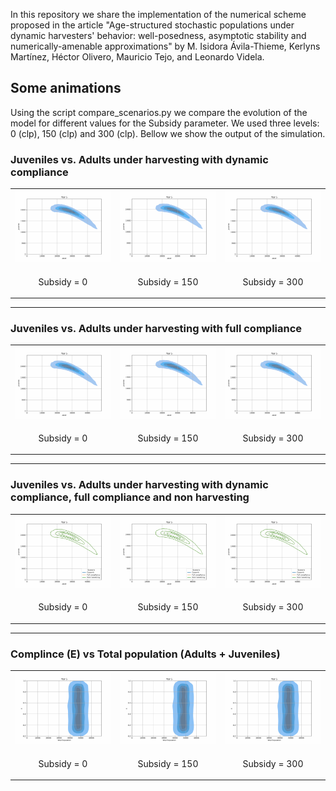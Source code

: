 In this repository we share the implementation of the numerical scheme proposed in the article "Age-structured stochastic populations under dynamic  harvesters' behavior: well-posedness, asymptotic stability and numerically-amenable approximations" by M. Isidora Ávila-Thieme, Kerlyns Martínez, Héctor Olivero, Mauricio Tejo, and Leonardo Videla.
## Some animations

Using the script compare_scenarios.py we compare the evolution of the model for different values for the Subsidy parameter. We used three levels: 0 (clp), 150 (clp) and 300 (clp). Bellow we show the output of the simulation.

### Juveniles vs. Adults under harvesting with dynamic compliance
<div align="center">
<table>
<tr>
<td>
<img src="animations/comparingBySubsidy/0/LevelSetHistogram_J_vs_A.gif" width="100%"/>
</td>
<td>
<img src="animations/comparingBySubsidy/150/LevelSetHistogram_J_vs_A.gif" width="100%"/>
</td>
<td>
<img src="animations/comparingBySubsidy/300/LevelSetHistogram_J_vs_A.gif" width="100%"/>
</td>
</tr>
<tr>
<td align="center">
<p>Subsidy = 0</p>
</td>
<td align="center">
<p>Subsidy = 150</p>
</td>
<td align="center">
<p>Subsidy = 300</p>
</td>
</tr>
</table>
</div>


---


### Juveniles vs. Adults under harvesting with full compliance
<div align="center">
<table>
<tr>
<td>
<img src="animations/comparingBySubsidy/0/LevelSetHistogram_J_vs_A_fc.gif" width="100%"/>
</td>
<td>
<img src="animations/comparingBySubsidy/150/LevelSetHistogram_J_vs_A_fc.gif" width="100%"/>
</td>
<td>
<img src="animations/comparingBySubsidy/300/LevelSetHistogram_J_vs_A_fc.gif" width="100%"/>
</td>
</tr>
<tr>
<td align="center">
<p>Subsidy = 0</p>
</td>
<td align="center">
<p>Subsidy = 150</p>
</td>
<td align="center">
<p>Subsidy = 300</p>
</td>
</tr>
</table>
</div>

---

### Juveniles vs. Adults under harvesting with dynamic compliance, full compliance and non harvesting
<div align="center">
<table>
<tr>
<td>
<img src="animations/comparingBySubsidy/0/LevelSetHistogram_J_vs_A_scenarios.gif" width="100%"/>
</td>
<td>
<img src="animations/comparingBySubsidy/150/LevelSetHistogram_J_vs_A_scenarios.gif" width="100%"/>
</td>
<td>
<img src="animations/comparingBySubsidy/300/LevelSetHistogram_J_vs_A_scenarios.gif" width="100%"/>
</td>
</tr>
<tr>
<td align="center">
<p>Subsidy = 0</p>
</td>
<td align="center">
<p>Subsidy = 150</p>
</td>
<td align="center">
<p>Subsidy = 300</p>
</td>
</tr>
</table>
</div>

---

### Complince (E) vs Total population (Adults + Juveniles)
<div align="center">
<table>
<tr>
<td>
<img src="animations/comparingBySubsidy/0/LevelSetHistogram_E_vs_TP.gif" width="100%"/>
</td>
<td>
<img src="animations/comparingBySubsidy/150/LevelSetHistogram_E_vs_TP.gif" width="100%"/>
</td>
<td>
<img src="animations/comparingBySubsidy/300/LevelSetHistogram_E_vs_TP.gif" width="100%"/>
</td>
</tr>
<tr>
<td align="center">
<p>Subsidy = 0</p>
</td>
<td align="center">
<p>Subsidy = 150</p>
</td>
<td align="center">
<p>Subsidy = 300</p>
</td>
</tr>
</table>
</div>

